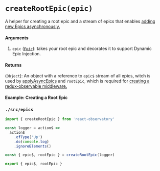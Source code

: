 # `createRootEpic(epic)`

A helper for creating a root epic and a stream of epics that enables [adding new Epics asynchronously.](https://redux-observable.js.org/docs/recipes/AddingNewEpicsAsynchronously.html)

#### Arguments

1. `epic` (*[`Epic`](https://redux-observable.js.org/docs/basics/Epics.html)*): takes your root epic and decorates it to support Dynamic Epic Injection.

#### Returns

(`Object`): An object with a reference to `epic$` stream of all epics, witch is used by [applyAsyncEpics](/docs/API-Reference/applyAsyncEpics.md) and `rootEpic`, which is required for [creating a redux-observable middleware.](https://redux-observable.js.org/docs/basics/SettingUpTheMiddleware.html)

#### Example: Creating a Root Epic

### `./src/epics`

```js
import { createRootEpic } from 'react-observatory'

const logger = action$ =>
  action$
    .ofType('Up')
    .do(console.log)
    .ignoreElements()

const { epic$, rootEpic } = createRootEpic(logger)

export { epic$, rootEpic }
```


